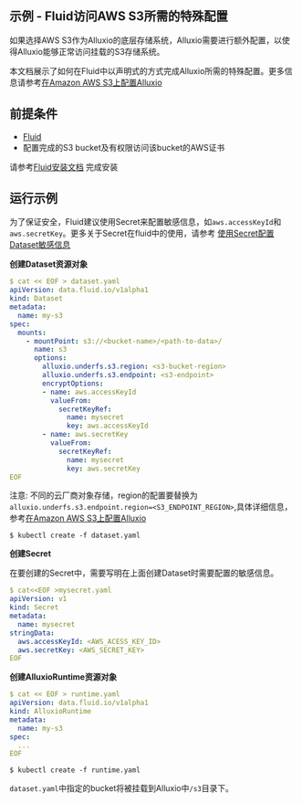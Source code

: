 ## 示例 - Fluid访问AWS S3所需的特殊配置

如果选择AWS S3作为Alluxio的底层存储系统，Alluxio需要进行额外配置，以使得Alluxio能够正常访问挂载的S3存储系统。

本文档展示了如何在Fluid中以声明式的方式完成Alluxio所需的特殊配置。更多信息请参考[在Amazon AWS S3上配置Alluxio](https://docs.alluxio.io/os/user/stable/en/ufs/S3.html)

## 前提条件

- [Fluid](https://github.com/fluid-cloudnative/fluid)
- 配置完成的S3 bucket及有权限访问该bucket的AWS证书

请参考[Fluid安装文档](../../../installation/installation.md) 完成安装

## 运行示例

为了保证安全，Fluid建议使用Secret来配置敏感信息，如`aws.accessKeyId`和`aws.secretKey`。更多关于Secret在fluid中的使用，请参考
[使用Secret配置Dataset敏感信息](../security/use_encryptoptions.md)

**创建Dataset资源对象**

```yaml
$ cat << EOF > dataset.yaml
apiVersion: data.fluid.io/v1alpha1
kind: Dataset
metadata:
  name: my-s3
spec:
  mounts:
    - mountPoint: s3://<bucket-name>/<path-to-data>/
      name: s3
      options:
        alluxio.underfs.s3.region: <s3-bucket-region>
        alluxio.underfs.s3.endpoint: <s3-endpoint>
        encryptOptions:
        - name: aws.accessKeyId
          valueFrom:
            secretKeyRef:
              name: mysecret
              key: aws.accessKeyId
        - name: aws.secretKey
          valueFrom:
            secretKeyRef:
              name: mysecret
              key: aws.secretKey
EOF
```
注意: 不同的云厂商对象存储，region的配置要替换为`alluxio.underfs.s3.endpoint.region=<S3_ENDPOINT_REGION>`,具体详细信息，参考[在Amazon AWS S3上配置Alluxio](https://docs.alluxio.io/os/user/stable/en/ufs/S3.html)

```
$ kubectl create -f dataset.yaml
```

**创建Secret**

在要创建的Secret中，需要写明在上面创建Dataset时需要配置的敏感信息。

```yaml
$ cat<<EOF >mysecret.yaml
apiVersion: v1
kind: Secret
metadata:
  name: mysecret
stringData:
  aws.accessKeyId: <AWS_ACESS_KEY_ID>
  aws.secretKey: <AWS_SECRET_KEY>
EOF
```

**创建AlluxioRuntime资源对象**

```yaml
$ cat << EOF > runtime.yaml
apiVersion: data.fluid.io/v1alpha1
kind: AlluxioRuntime
metadata:
  name: my-s3
spec:
  ...
EOF
```

```
$ kubectl create -f runtime.yaml
```

`dataset.yaml`中指定的bucket将被挂载到Alluxio中`/s3`目录下。